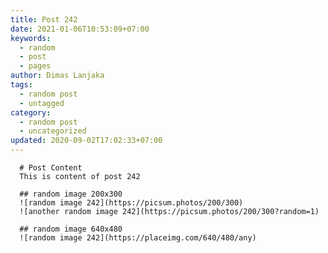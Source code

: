 ```yaml
---
title: Post 242
date: 2021-01-06T10:53:09+07:00
keywords:
  - random
  - post
  - pages
author: Dimas Lanjaka
tags:
  - random post
  - untagged
category:
  - random post
  - uncategorized
updated: 2020-09-02T17:02:33+07:00
---
```


      # Post Content
      This is content of post 242

      ## random image 200x300
      ![random image 242](https://picsum.photos/200/300)
      ![another random image 242](https://picsum.photos/200/300?random=1)

      ## random image 640x480
      ![random image 242](https://placeimg.com/640/480/any)
      